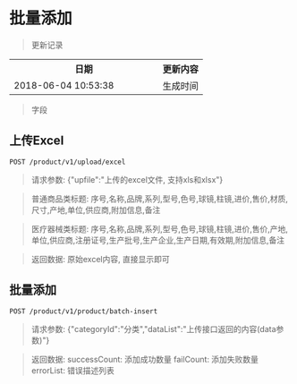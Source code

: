 # 批量添加

> 更新记录

<table>
    <tr>
        <th style="width:250px;">日期</th>
        <th>更新内容</th>
    </tr>
    <tr>
        <td>2018-06-04 10:53:38</td>
        <td>生成时间</td>
    </tr>
</table>

> 字段


## 上传Excel

```
POST /product/v1/upload/excel
```

> 请求参数: {"upfile":"上传的excel文件, 支持xls和xlsx"}

> 普通商品类标题: 序号,名称,品牌,系列,型号,色号,球镜,柱镜,进价,售价,材质,尺寸,产地,单位,供应商,附加信息,备注

> 医疗器械类标题: 序号,名称,品牌,系列,型号,色号,球镜,柱镜,进价,售价,产地,单位,供应商,注册证号,生产批号,生产企业,生产日期,有效期,附加信息,备注

> 返回数据: 原始excel内容, 直接显示即可

## 批量添加

```
POST /product/v1/product/batch-insert
```

> 请求参数: {"categoryId":"分类","dataList":"上传接口返回的内容(data参数)"}

> 返回数据: successCount: 添加成功数量 failCount: 添加失败数量 errorList: 错误描述列表